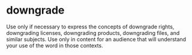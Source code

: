# downgrade

Use
only if necessary to express the concepts of downgrade rights,
downgrading licenses, downgrading products, downgrading files, and
similar subjects. Use only in content for an audience that will
understand your use of the word in those contexts. 
